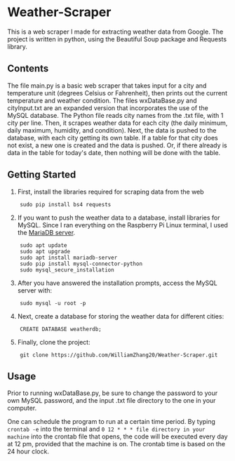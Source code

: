 # Weather-Scraper

This is a web scraper I made for extracting weather data from Google.
The project is written in python, using the Beautiful Soup package and Requests library.

## Contents

The file main.py is a basic web scraper that takes input for a city and temperature unit (degrees Celsius or Fahrenheit), then prints out the current temperature and weather condition.
The files wxDataBase.py and cityInput.txt are an expanded version that incorporates the use of the MySQL database. The Python file reads city names from the .txt file, with 1 city per line. Then, it scrapes weather data for each city (the daily minimum, daily maximum, humidity, and condition). Next, the data is pushed to the database, with each city getting its own table. If a table for that city does not exist, a new one is created and the data is pushed. Or, if there already is data in the table for today's date, then nothing will be done with the table. 

## Getting Started

1) First, install the libraries required for scraping data from the web

```
    sudo pip install bs4 requests
```

2) If you want to push the weather data to a database, install libraries for MySQL. Since I ran everything on the Raspberry Pi Linux terminal, I used the [MariaDB server](https://en.wikipedia.org/wiki/MariaDB).  

```
    sudo apt update
    sudo apt upgrade
    sudo apt install mariadb-server
    sudo pip install mysql-connector-python	
    sudo mysql_secure_installation
```

3) After you have answered the installation prompts, access the MySQL server with:

```   
    sudo mysql -u root -p
```

4) Next, create a database for storing the weather data for different cities:

```    
    CREATE DATABASE weatherdb; 
```

5) Finally, clone the project:

```    
    git clone https://github.com/WilliamZhang20/Weather-Scraper.git
```

## Usage    

Prior to running wxDataBase.py, be sure to change the password to your own MySQL password, and the input .txt file directory to the one in your computer.

One can schedule the program to run at a certain time period. 
By typing `crontab -e` into the terminal and `0 12 * * * file directory in your machine` into the crontab file that opens, the code will be executed every day at 12 pm, provided that the machine is on. The crontab time is based on the 24 hour clock. 

